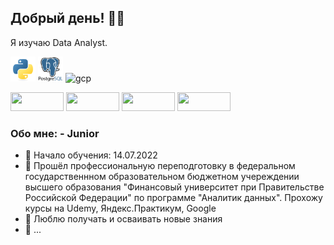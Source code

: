 ## Добрый день! 🙌🏻

Я изучаю Data Analyst. 

<img src="https://raw.githubusercontent.com/devicons/devicon/master/icons/python/python-original.svg" alt="питон" width="40" height="40" style="max-width: 100%;"> <img src="https://raw.githubusercontent.com/devicons/devicon/master/icons/postgresql/postgresql-original-wordmark.svg" alt="postgresql" width="40" height="40" style="max-width: 100%;"> <img src="https://camo.githubusercontent.com/582944f6627732531ce1a2e20ad43538d1896e16a5f159ea28fd137dbb8e798a/68747470733a2f2f7777772e766563746f726c6f676f2e7a6f6e652f6c6f676f732f676f6f676c655f636c6f75642f676f6f676c655f636c6f75642d69636f6e2e737667" alt="gcp" width="40" height="40" data-canonical-src="https://www.vectorlogo.zone/logos/google_cloud/google_cloud-icon.svg" style="max-width: 100%;">

<img src="https://img.shields.io/badge/Python-000000? style=for-the-badge&logo=Python&logoColor=FFFFFF" width="85" height="30"> <img src="https://img.shields.io/badge/SQL-000000? style=for-the-badge&logo=PostgreSQL&logoColor=FFFFFF" width="85" height="30"> <img src="https://img.shields.io/badge/Pandas-000000? style=for-the-badge&logo=pandas&logoColor=FFFFFF" width="85" height="30"> <img src="https://img.shields.io/badge/Google colab-000000? style=for-the-badge&logo=Google Colab&logoColor=FFFFFF" width="85" height="30">

### Обо мне: - Junior
* 🌄 Начало обучения: 14.07.2022
* 🌅 Прошёл профессиональную переподготовку в федеральном государственнном образовательном бюджетном учереждении высшего образования 
"Финансовый университет при Правительстве Российской Федерации" по программе "Аналитик данных". Прохожу курсы на Udemy, Яндекс.Практикум, Google
* 🌆 Люблю получать и осваивать новые знания
* 🌇 ...
